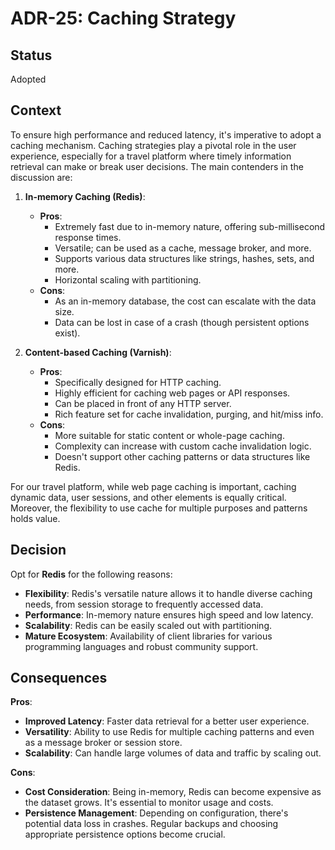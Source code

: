 # ADR-25: Caching Strategy

## Status

Adopted

## Context

To ensure high performance and reduced latency, it's imperative to adopt a caching mechanism. Caching strategies play a pivotal role in the user experience, especially for a travel platform where timely information retrieval can make or break user decisions. The main contenders in the discussion are:

1. **In-memory Caching (Redis)**:
    - **Pros**:
        - Extremely fast due to in-memory nature, offering sub-millisecond response times.
        - Versatile; can be used as a cache, message broker, and more.
        - Supports various data structures like strings, hashes, sets, and more.
        - Horizontal scaling with partitioning.
    - **Cons**:
        - As an in-memory database, the cost can escalate with the data size.
        - Data can be lost in case of a crash (though persistent options exist).

2. **Content-based Caching (Varnish)**:
    - **Pros**:
        - Specifically designed for HTTP caching.
        - Highly efficient for caching web pages or API responses.
        - Can be placed in front of any HTTP server.
        - Rich feature set for cache invalidation, purging, and hit/miss info.
    - **Cons**:
        - More suitable for static content or whole-page caching.
        - Complexity can increase with custom cache invalidation logic.
        - Doesn't support other caching patterns or data structures like Redis.

For our travel platform, while web page caching is important, caching dynamic data, user sessions, and other elements is equally critical. Moreover, the flexibility to use cache for multiple purposes and patterns holds value.

## Decision

Opt for **Redis** for the following reasons:

- **Flexibility**: Redis's versatile nature allows it to handle diverse caching needs, from session storage to frequently accessed data.
- **Performance**: In-memory nature ensures high speed and low latency.
- **Scalability**: Redis can be easily scaled out with partitioning.
- **Mature Ecosystem**: Availability of client libraries for various programming languages and robust community support.

## Consequences

**Pros**:

- **Improved Latency**: Faster data retrieval for a better user experience.
- **Versatility**: Ability to use Redis for multiple caching patterns and even as a message broker or session store.
- **Scalability**: Can handle large volumes of data and traffic by scaling out.

**Cons**:

- **Cost Consideration**: Being in-memory, Redis can become expensive as the dataset grows. It's essential to monitor usage and costs.
- **Persistence Management**: Depending on configuration, there's potential data loss in crashes. Regular backups and choosing appropriate persistence options become crucial.
